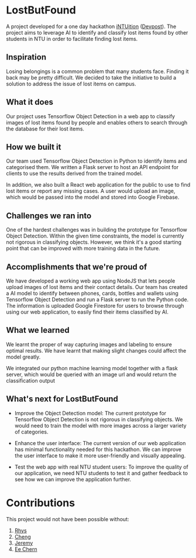 # LostButFound
A project developed for a one day hackathon [iNTUition](https://intuition.ieeentu.com/) ([Devpost](https://devpost.com/software/lostbutfound)). The project aims to leverage AI to identify and classify lost items found by other students in NTU in order to facilitate finding lost items.

## Inspiration
Losing belongings is a common problem that many students face. Finding it back may be pretty difficult.
We decided to take the initiative to build a solution to address the issue of lost items on campus.

## What it does
Our project uses Tensorflow Object Detection in a web app to classify images of lost items found by people and enables others to search through the database for their lost items.

## How we built it
Our team used Tensorflow Object Detection in Python to identify items and categorised them. We written a Flask server to host an API endpoint for clients to use the results derived from the trained model.

In addition, we also built a React web application for the public to use to find lost items or report any missing cases. A user would upload an image, which would be passed into the model and stored into  Google Firebase.

## Challenges we ran into

One of the hardest challenges was in building the prototype for Tensorflow Object Detection. Within the given time constraints, the model is currently not rigorous in classifying objects. However, we think it's a good starting point that can be improved with more training data in the future.

## Accomplishments that we're proud of
We have developed a working web app using NodeJS that lets people upload images of lost items and their contact details. Our team has created a AI model to identify between phones, cards, bottles and wallets using Tensorflow Object Detection and run a Flask server to run the Python code.
The information is uploaded Google Firestore for users to browse through using our web application, to easily find their items classified by AI.

## What we learned
We learnt the proper of way capturing images and labeling to ensure optimal results. We have learnt that making slight changes could affect the model greatly.

We integrated our python machine learning model together with a flask server, which would be queried with an image url and would return the classification output

## What's next for LostButFound

- Improve the Object Detection model: The current prototype for Tensorflow Object Detection is not rigorous in classifying objects. We would need to train the model with more images across a larger variety of categories.

- Enhance the user interface: The current version of our web application has minimal functionality needed for this hackathon. We can improve the user interface to make it more user-friendly and visually appealing.

- Test the web app with real NTU student users: To improve the quality of our application, we need NTU students to test it and gather feedback to see how we can improve the application further.

# Contributions
This project would not have been possible without:
1. [Rhys](https://github.com/Rhys-Wong)
2. [Cheng](https://github.com/Worsl)
3. [Jeremy](https://github.com/iiJoe)
4. [Ee Chern](https://github.com/Pistato)